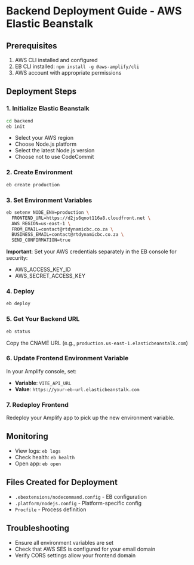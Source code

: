 # Backend Deployment Guide - AWS Elastic Beanstalk

## Prerequisites
1. AWS CLI installed and configured
2. EB CLI installed: `npm install -g @aws-amplify/cli`
3. AWS account with appropriate permissions

## Deployment Steps

### 1. Initialize Elastic Beanstalk
```bash
cd backend
eb init
```
- Select your AWS region
- Choose Node.js platform
- Select the latest Node.js version
- Choose not to use CodeCommit

### 2. Create Environment
```bash
eb create production
```

### 3. Set Environment Variables
```bash
eb setenv NODE_ENV=production \
  FRONTEND_URL=https://d2js6qnot116a8.cloudfront.net \
  AWS_REGION=us-east-1 \
  FROM_EMAIL=contact@rtdynamicbc.co.za \
  BUSINESS_EMAIL=contact@rtdynamicbc.co.za \
  SEND_CONFIRMATION=true
```

**Important**: Set your AWS credentials separately in the EB console for security:
- AWS_ACCESS_KEY_ID
- AWS_SECRET_ACCESS_KEY

### 4. Deploy
```bash
eb deploy
```

### 5. Get Your Backend URL
```bash
eb status
```
Copy the CNAME URL (e.g., `production.us-east-1.elasticbeanstalk.com`)

### 6. Update Frontend Environment Variable
In your Amplify console, set:
- **Variable**: `VITE_API_URL`
- **Value**: `https://your-eb-url.elasticbeanstalk.com`

### 7. Redeploy Frontend
Redeploy your Amplify app to pick up the new environment variable.

## Monitoring
- View logs: `eb logs`
- Check health: `eb health`
- Open app: `eb open`

## Files Created for Deployment
- `.ebextensions/nodecommand.config` - EB configuration
- `.platform/nodejs.config` - Platform-specific config
- `Procfile` - Process definition

## Troubleshooting
- Ensure all environment variables are set
- Check that AWS SES is configured for your email domain
- Verify CORS settings allow your frontend domain